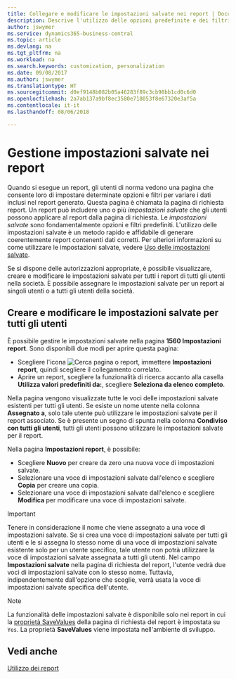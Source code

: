 ```yaml
---
title: Collegare e modificare le impostazioni salvate nei report | Documenti Microsoft
description: Descrive l'utilizzo delle opzioni predefinite e dei filtri per personalizzare un report e generare dati corretti.
author: jswymer
ms.service: dynamics365-business-central
ms.topic: article
ms.devlang: na
ms.tgt_pltfrm: na
ms.workload: na
ms.search.keywords: customization, personalization
ms.date: 09/08/2017
ms.author: jswymer
ms.translationtype: HT
ms.sourcegitcommit: d0ef9148b082b05a46283f89c3cb98bb1cd0c6d0
ms.openlocfilehash: 2a7ab137a9bf8ec3580e718053f8e67320e3af5a
ms.contentlocale: it-it
ms.lasthandoff: 08/06/2018

---
```

# <a name="managing-saved-settings-on-reports"></a>Gestione impostazioni salvate nei report
Quando si esegue un report, gli utenti di norma vedono una pagina che consente loro di impostare determinate opzioni e filtri per variare i dati inclusi nel report generato. Questa pagina è chiamata la pagina di richiesta report. Un report può includere uno o più *impostazioni salvate* che gli utenti possono applicare al report dalla pagina di richiesta. Le *impostazioni salvate* sono fondamentalmente opzioni e filtri predefiniti. L'utilizzo delle impostazioni salvate è un metodo rapido e affidabile di generare coerentemente report contenenti dati corretti. Per ulteriori informazioni su come utilizzare le impostazioni salvate, vedere [Uso delle impostazioni salvate](ui-work-report.md#SavedSettings).

Se si dispone delle autorizzazioni appropriate, è possibile visualizzare, creare e modificare le impostazioni salvate per tutti i report di tutti gli utenti nella società. È possibile assegnare le impostazioni salvate per un report ai singoli utenti o a tutti gli utenti della società.

<!-- 
## Apply saved settings to a report
1. Open the report.

   The report request page appears.    
2. In the **Saved Settings** section of the page, set the **Name** field  to the saved settings that you want to use.

   The **Saved Settings** section only appears if the report has been run before or if there are existing saved settings entries. The saved settings entry called **Last used options and filters** is always available. These settings are the option and filter values that were used the last time you ran the report.

-->

## <a name="create-and-modify-saved-settings-for-all-users"></a>Creare e modificare le impostazioni salvate per tutti gli utenti
È possibile gestire le impostazioni salvate nella pagina **1560 Impostazioni report**. Sono disponibili due modi per aprire questa pagina:
-   Scegliere l'icona ![Cerca pagina o report](media/ui-search/search_small.png "icona Cerca pagina o report"), immettere **Impostazioni report**, quindi scegliere il collegamento correlato.
-   Aprire un report, scegliere la funzionalità di ricerca accanto alla casella **Utilizza valori predefiniti da:**, scegliere **Seleziona da elenco completo**.

Nella pagina vengono visualizzate tutte le voci delle impostazioni salvate esistenti per tutti gli utenti. Se esiste un nome utente nella colonna **Assegnato a**, solo tale utente può utilizzare le impostazioni salvate per il report associato. Se è presente un segno di spunta nella colonna **Condiviso con tutti gli utenti**, tutti gli utenti possono utilizzare le impostazioni salvate per il report.

Nella pagina **Impostazioni report**, è possibile:
-   Scegliere **Nuovo** per creare da zero una nuova voce di impostazioni salvate.
-   Selezionare una voce di impostazioni salvate dall'elenco e scegliere **Copia** per creare una copia.
-   Selezionare una voce di impostazioni salvate dall'elenco e scegliere **Modifica** per modificare una voce di impostazioni salvate.


> [!Important]
> Tenere in considerazione il nome che viene assegnato a una voce di impostazioni salvate. Se si crea una voce di impostazioni salvate per tutti gli utenti e le si assegna lo stesso nome di una voce di impostazioni salvate esistente solo per un utente specifico, tale utente non potrà utilizzare la voce di impostazioni salvate assegnata a tutti gli utenti.  Nel campo **Impostazioni salvate** nella pagina di richiesta del report, l'utente vedrà due voci di impostazioni salvate con lo stesso nome. Tuttavia, indipendentemente dall'opzione che sceglie, verrà usata la voce di impostazioni salvate specifica dell'utente.

> [!NOTE]
> La funzionalità delle impostazioni salvate è disponibile solo nei report in cui la [proprietà SaveValues](https://docs.microsoft.com/en-us/dynamics-nav/savevalues-property) della pagina di richiesta del report è impostata su `Yes`. La proprietà **SaveValues** viene impostata nell'ambiente di sviluppo.  

## <a name="see-also"></a>Vedi anche
[Utilizzo dei report](ui-work-report.md)  

